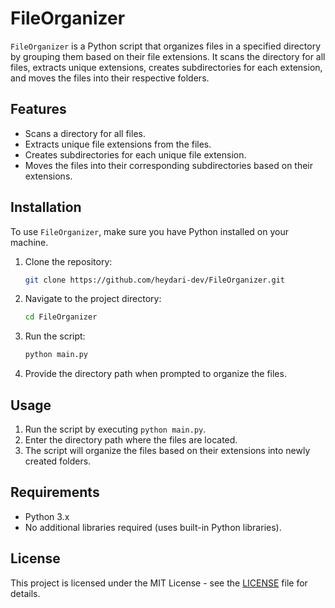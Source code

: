 # FileOrganizer

`FileOrganizer` is a Python script that organizes files in a specified directory by grouping them based on their file extensions. It scans the directory for all files, extracts unique extensions, creates subdirectories for each extension, and moves the files into their respective folders.

## Features

- Scans a directory for all files.
- Extracts unique file extensions from the files.
- Creates subdirectories for each unique file extension.
- Moves the files into their corresponding subdirectories based on their extensions.

## Installation

To use `FileOrganizer`, make sure you have Python installed on your machine.

1. Clone the repository:
    ```bash
    git clone https://github.com/heydari-dev/FileOrganizer.git
    ```

2. Navigate to the project directory:
    ```bash
    cd FileOrganizer
    ```

3. Run the script:
    ```bash
    python main.py
    ```

4. Provide the directory path when prompted to organize the files.

## Usage

1. Run the script by executing `python main.py`.
2. Enter the directory path where the files are located.
3. The script will organize the files based on their extensions into newly created folders.

## Requirements

- Python 3.x
- No additional libraries required (uses built-in Python libraries).

## License

This project is licensed under the MIT License - see the [LICENSE](LICENSE) file for details.
